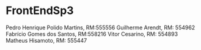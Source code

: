 # FrontEndSp3
Pedro Henrique Polido Martins, RM:555556 Guilherme Arendt, RM: 554962 Fabrício Gomes dos Santos, RM:558216 Vitor Cesarino, RM: 554893 Matheus Hisamoto, RM: 555447
